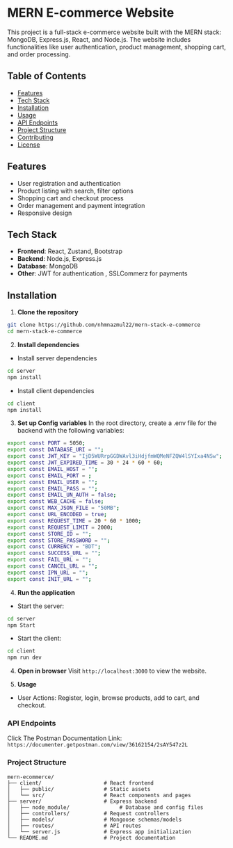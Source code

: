 # MERN E-commerce Website

This project is a full-stack e-commerce website built with the MERN stack: MongoDB, Express.js, React, and Node.js. The website includes functionalities like user authentication, product management, shopping cart, and order processing.

## Table of Contents

- [Features](#features)
- [Tech Stack](#tech-stack)
- [Installation](#installation)
- [Usage](#usage)
- [API Endpoints](#api-endpoints)
- [Project Structure](#project-structure)
- [Contributing](#contributing)
- [License](#license)

## Features

- User registration and authentication
- Product listing with search, filter options
- Shopping cart and checkout process
- Order management and payment integration
- Responsive design

## Tech Stack

- **Frontend**: React, Zustand, Bootstrap
- **Backend**: Node.js, Express.js
- **Database**: MongoDB
- **Other**: JWT for authentication , SSLCommerz for payments

## Installation

1. **Clone the repository**  
```bash
git clone https://github.com/nhmnazmul22/mern-stack-e-commerce
cd mern-stack-e-commerce
```

2. **Install dependencies**

 - Install server dependencies
 ```bash
 cd server
 npm install
 ```

- Install client dependencies
```bash
cd client
npm install
```

3. **Set up Config variables**
In the root directory, create a .env file for the backend with the following variables:

```bash
export const PORT = 5050;
export const DATABASE_URI = "";
export const JWT_KEY = "IjD5WURrpGGDWAvl3iHdjfmWQMeNFZQW4lSYIxa4NSw";
export const JWT_EXPIRED_TIME = 30 * 24 * 60 * 60;
export const EMAIL_HOST = "";
export const EMAIL_PORT = ;
export const EMAIL_USER = "";
export const EMAIL_PASS = "";
export const EMAIL_UN_AUTH = false;
export const WEB_CACHE = false;
export const MAX_JSON_FILE = "50MB";
export const URL_ENCODED = true;
export const REQUEST_TIME = 20 * 60 * 1000;
export const REQUEST_LIMIT = 2000;
export const STORE_ID = "";
export const STORE_PASSWORD = "";
export const CURRENCY = "BDT";
export const SUCCESS_URL = "";
export const FAIL_URL = "";
export const CANCEL_URL = "";
export const IPN_URL = "";
export const INIT_URL = "";
```

4. **Run the application**
 - Start the server:
```bash
cd server
npm Start
 ```

- Start the client:
```bash
cd client
npm run dev
```
4. **Open in browser**
Visit ```http://localhost:3000``` to view the website.

5. **Usage**
- User Actions: Register, login, browse products, add to cart, and checkout.

### API Endpoints ###
Click The Postman Documentation Link: ```https://documenter.getpostman.com/view/36162154/2sAY547z2L```

### Project Structure ###

```
mern-ecommerce/
├── client/                    # React frontend
│   ├── public/                # Static assets
│   └── src/                   # React components and pages
├── server/                    # Express backend
│   ├── node_module/                # Database and config files
│   ├── controllers/           # Request controllers
│   ├── models/                # Mongoose schemas/models
│   ├── routes/                # API routes
│   └── server.js              # Express app initialization
└── README.md                  # Project documentation
```
